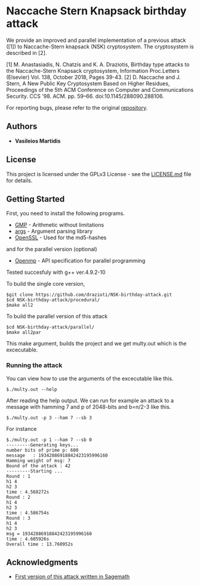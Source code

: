 # Naccache Stern Knapsack birthday attack

We provide an improved and parallel implementation of a previous attack ([1]) to Naccache-Stern knapsack (NSK) cryptosystem.
The cryptosystem is described in [2]. 

[1] M. Anastasiadis, N. Chatzis and K. A. Draziotis, Birthday type attacks to the Naccache-Stern Knapsack cryptosystem, 
Information Proc.Letters (Elsevier) Vol. 138, October 2018, Pages 39-43. 
[2] D. Naccache and J. Stern, A New Public Key Cryptosystem Based on Higher Residues, Proceedings of the 5th ACM Conference on Computer and Communications Security. CCS '98. ACM. pp. 59–66. doi:10.1145/288090.288106.

For reporting bugs, please refer to the original [repository](https://github.com/vamartid/NSK-birthday-attack). 

## Authors

* **Vasileios Martidis**

## License

This project is licensed under the GPLv3 License - see the [LICENSE.md](LICENSE.md) file for details.

## Getting Started

First, you need to install the following programs.

* [GMP](https://gmplib.org/) - Arithmetic without limitations
* [args](https://github.com/Taywee/args) - Argument parsing library
* [OpenSSL](https://www.openssl.org/) - Used for the md5-hashes

and for the parallel version (optional)
* [Openmp](https://www.openmp.org/) - API specification for parallel programming

Tested succesfuly with g++ ver.4.9.2-10

To build the single core version,
```
$git clone https://github.com/drazioti/NSK-birthday-attack.git
$cd NSK-birthday-attack/procedural/
$make all2
```
To build the parallel version of this attack
```
$cd NSK-birthday-attack/parallel/
$make all2par
```
This make argument, builds the project and we get multy.out which is the excecutable.

### Running the attack

You can view how to use the arguments of the excecutable like this. 
```
$./multy.out --help
```

After reading the help output. We can run for example an attack to a message with hamming 7 and p of 2048-bits and b=n/2-3  like this.
```
$./multy.out -p 3 --ham 7 --sb 3
```

For instance 
```
$./multy.out -p 1 --ham 7 --sb 0
---------Generating keys...
number bits of prime p: 600
message   : 19342886918842423195996160
Hamming weight of msg: 7
Bound of the attack : 42
---------Starting ...
Round : 1
h1 4
h2 3
time : 4.568272s
Round : 2
h1 4
h2 3
time : 4.586754s
Round : 3
h1 4
h2 3
msg = 19342886918842423195996160
time : 4.605926s
Overall time : 13.760952s
```

## Acknowledgments

* [First version of this attack written in Sagemath](https://github.com/drazioti/python_scripts/tree/master/paper_ns)
